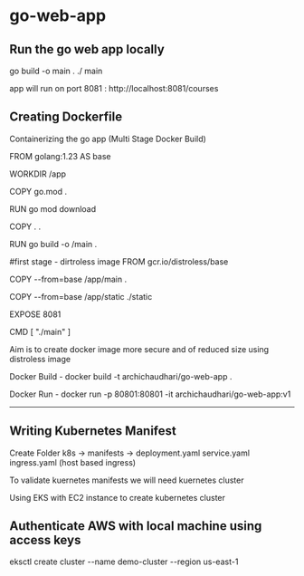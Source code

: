 # go-web-app

## Run the go web app locally
go build -o main .
./ main

app will run on port 8081 : http://localhost:8081/courses

## Creating Dockerfile
Containerizing the go app (Multi Stage Docker Build)

FROM golang:1.23 AS base

WORKDIR /app

COPY go.mod .

RUN go mod download

COPY . .

RUN go build -o /main .

#first stage - dirtroless image
FROM gcr.io/distroless/base

COPY --from=base /app/main .

COPY --from=base /app/static ./static

EXPOSE 8081

CMD [ "./main" ]

Aim is to create docker image more secure and of reduced size using distroless image

Docker Build - docker build -t archichaudhari/go-web-app .

Docker Run - docker run -p 80801:80801 -it archichaudhari/go-web-app:v1

-------------------------------------------------------------------------------------------------------------------------------------------------------------------------

## Writing Kubernetes Manifest

Create Folder k8s -> 
                manifests ->
                  deployment.yaml
                  service.yaml
                  ingress.yaml (host based ingress)

To validate kuernetes manifests we will need kuernetes cluster

Using EKS with EC2 instance to create kubernetes cluster

## Authenticate AWS with local machine using access keys

eksctl create cluster --name demo-cluster --region us-east-1

                      
